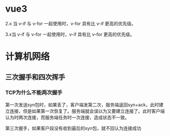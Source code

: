 # vue3

2.x 当 v-if 与 v-for 一起使用时，v-for 具有比 v-if 更高的优先级。

3.x当 v-if 与 v-for 一起使用时，v-if 具有比 v-for 更高的优先级。

# 计算机网络

## 三次握手和四次挥手

### TCP为什么不能两次握手

第一次发送syn包时，如果丢了，客户端发第二次，服务端返回syn+ack，此时建立连接，但是如果第一次恢复了。服务端就会误以为又要建立连接了。此时客户端认为时两次连接，而服务端任务时一次连接，造成状态不一致。

第三次握手，如果客户段没有收到最后的syn包，就不回认为连接成功
